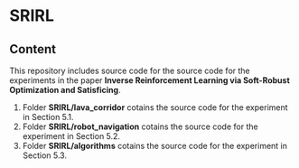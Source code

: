 # SRIRL


## Content

This repository includes source code for the source code for the experiments in the paper **Inverse Reinforcement Learning via Soft-Robust Optimization and Satisficing**.

1. Folder **SRIRL/lava_corridor** cotains the source code for the experiment in Section 5.1.
1. Folder **SRIRL/robot_navigation** cotains the source code for the experiment in Section 5.2.
1. Folder **SRIRL/algorithms** cotains the source code for the experiment in Section 5.3.
<!--1. Files describing the data formats and results.-->
